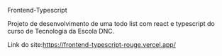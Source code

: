 Frontend-Typescript

Projeto de desenvolvimento de uma todo list com react e typescript do curso de Tecnologia da Escola DNC.

Link do site:https://frontend-typescript-rouge.vercel.app/
